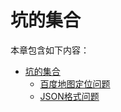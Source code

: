 # 坑的集合

本章包含如下内容：

* [坑的集合](traps.md)
    * [百度地图定位问题](traps/baidu-gps.md)
    * [JSON格式问题](traps/json-formatter.md)